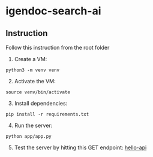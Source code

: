 # igendoc-search-ai

## Instruction

Follow this instruction from the root folder

1. Create a VM:

```
python3 -m venv venv
```

2. Activate the VM:

```
source venv/bin/activate
```

3. Install dependencies:

```
pip install -r requirements.txt
```

4. Run the server:

```
python app/app.py
```

5. Test the server by hitting this GET endpoint: [hello-api](http://127.0.0.1:5000/v1/hello)
